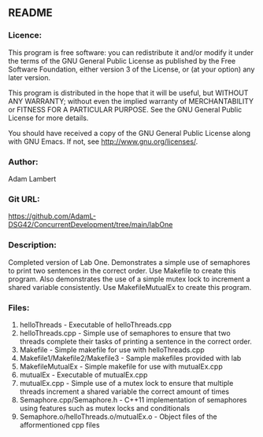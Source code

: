 ## README

### Licence:

This program is free software: you can redistribute it and/or modify
it under the terms of the GNU General Public License as published by
the Free Software Foundation, either version 3 of the License, or (at
your option) any later version.
 
This program is distributed in the hope that it will be useful, but
WITHOUT ANY WARRANTY; without even the implied warranty of
MERCHANTABILITY or FITNESS FOR A PARTICULAR PURPOSE.  See the GNU
General Public License for more details.

You should have received a copy of the GNU General Public License
along with GNU Emacs.  If not, see <http://www.gnu.org/licenses/>.

### Author:

Adam Lambert

### Git URL:

https://github.com/AdamL-DSG42/ConcurrentDevelopment/tree/main/labOne

### Description:

Completed version of Lab One.
Demonstrates a simple use of semaphores to print two sentences in the correct order. Use Makefile to create this program.
Also demonstrates the use of a simple mutex lock to increment a shared variable consistently. Use MakefileMutualEx to create this program.

### Files:

1. helloThreads - Executable of helloThreads.cpp
2. helloThreads.cpp - Simple use of semaphores to ensure that two threads complete their tasks of printing a sentence in the correct order.
3. Makefile - Simple makefile for use with helloThreads.cpp
4. Makefile1/Makefile2/Makefile3 - Sample makefiles provided with lab
5. MakefileMutualEx - Simple makefile for use with mutualEx.cpp
6. mutualEx - Executable of mutualEx.cpp
7. mutualEx.cpp - Simple use of a mutex lock to ensure that multiple threads increment a shared variable the correct amount of times
8. Semaphore.cpp/Semaphore.h - C++11 implementation of semaphores using features such as mutex locks and conditionals
9. Semaphore.o/helloThreads.o/mutualEx.o - Object files of the afformentioned cpp files


